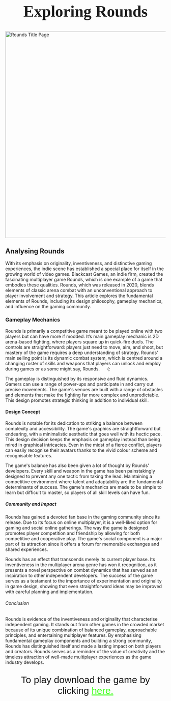 <h1 style="font-family:Lucida Handwriting;font-size:50px;" align="center">Exploring Rounds</h1>
<a href="https://github.com/Sites-Of-A-Gamer/Rounds/blob/main/README.md"> <img src="https://shared.akamai.steamstatic.com/store_item_assets/steam/apps/1557740/header.jpg?t=1708524608" alt="Rounds Title Page" class="center" width="1040.83333333" height="650" /></a>
<h2>Analysing Rounds</h2>
<p>With its emphasis on originality, inventiveness, and distinctive gaming experiences, the indie scene has established a special place for itself in the growing world of video games. Blackcast Games, an indie firm, created the fascinating multiplayer game Rounds, which is one example of a game that embodies these qualities. Rounds, which was released in 2020, blends elements of classic arena combat with an unconventional approach to player involvement and strategy. This article explores the fundamental elements of Rounds, including its design philosophy, gameplay mechanics, and influence on the gaming community.</p>
<h3>Gameplay Mechanics</h3>
<p>Rounds is primarily a competitive game meant to be played online with two players but can have more if modded. It’s main gameplay mechanic is 2D arena-based fighting, where players square up in quick-fire duels. The controls are straightforward: players just need to move, aim, and shoot, but mastery of the game requires a deep understanding of strategy. Rounds' main selling point is its dynamic combat system, which is centred around a changing roster of skills and weapons that players can unlock and employ during games or as some might say, Rounds.      (:</p>

The gameplay is distinguished by its responsive and fluid dynamics. Gamers can use a range of power-ups and participate in and carry out precise movements. The game's venues are built with a range of obstacles and elements that make the fighting far more complex and unpredictable. This design promotes strategic thinking in addition to individual skill.
<h4>Design Concept</h4>
<p>Rounds is notable for its dedication to striking a balance between complexity and accessibility. The game's graphics are straightforward but endearing, with a minimalistic aesthetic that goes well with its hectic pace. This design decision keeps the emphasis on gameplay instead than being mired in graphical intricacies. Even in the midst of a fierce conflict, players can easily recognise their avatars thanks to the vivid colour scheme and recognisable features.

The game's balance has also been given a lot of thought by Rounds' developers. Every skill and weapon in the game has been painstakingly designed to prevent any one tactic from taking the lead. Maintaining a competitive environment where talent and adaptability are the fundamental determinants of success. The game's mechanics are made to be simple to learn but difficult to master, so players of all skill levels can have fun.</p>
<h5>Community and Impact</h5>
<p>Rounds has gained a devoted fan base in the gaming community since its release. Due to its focus on online multiplayer, it is a well-liked option for gaming and social online gatherings. The way the game is designed promotes player competition and friendship by allowing for both competitive and cooperative play. The game's social component is a major part of its attraction since it offers a forum for memorable exchanges and shared experiences.

Rounds has an effect that transcends merely its current player base. Its inventiveness in the multiplayer arena genre has won it recognition, as it presents a novel perspective on combat dynamics that has served as an inspiration to other independent developers. The success of the game serves as a testament to the importance of experimentation and originality in game design, showing that even straightforward ideas may be improved with careful planning and implementation.</p>
<h6>Conclusion</h6>
<p>Rounds is evidence of the inventiveness and originality that characterise independent gaming. It stands out from other games in the crowded market because of its unique combination of balanced gameplay, approachable principles, and entertaining multiplayer features. By emphasising fundamental gameplay components and building a strong community, Rounds has distinguished itself and made a lasting impact on both players and creators. Rounds serves as a reminder of the value of creativity and the timeless attraction of well-made multiplayer experiences as the game industry develops.</p>
<p style="font-family:Arial;font-size:30px;" align="center">To play download the game by clicking <a href="https://www.google.com/url?sa=t&source=web&rct=j&opi=89978449&url=https://store.steampowered.com/app/1557740/ROUNDS/&ved=2ahUKEwjEw9ih6OKHAxVGp1YBHS4fIp8QFnoECAgQAQ&usg=AOvVaw39OXOa-8evSqiidZpH_crd"style="color:#39FF14;">here.</a></p>
